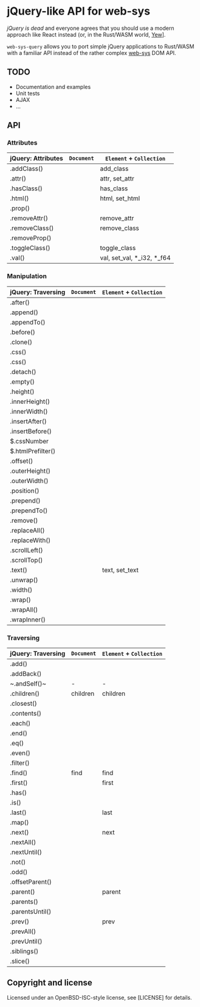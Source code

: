 # jQuery-like API for web-sys

_jQuery is dead_ and everyone agrees that you should use a modern
approach like React instead (or, in the Rust/WASM world,
[Yew](https://crates.io/yew)].

`web-sys-query` allows you to port simple jQuery applications to
Rust/WASM with a familiar API instead of the rather complex
[web-sys](https://crates.io/web-sys) DOM API.

## TODO

- Documentation and examples
- Unit tests
- AJAX
- ...

## API

### Attributes

| jQuery: Attributes   | `Document`      | `Element` +  `Collection`      |
| -------------------- | --------------- | ------------------------------ |
| .addClass()          |                 | add_class                      |
| .attr()              |                 | attr, set_attr                 |
| .hasClass()          |                 | has_class                      |
| .html()              |                 | html, set_html                 |
| .prop()              |                 |                                |
| .removeAttr()        |                 | remove_attr                    |
| .removeClass()       |                 | remove_class                   |
| .removeProp()        |                 |                                |
| .toggleClass()       |                 | toggle_class                   |
| .val()               |                 | val, set_val, *_i32, *_f64     |

### Manipulation

| jQuery: Traversing   | `Document`      | `Element` + `Collection`       |
| -------------------- | --------------- | ------------------------------ |
| .after()             |                 |                                |
| .append()            |                 |                                |
| .appendTo()          |                 |                                |
| .before()            |                 |                                |
| .clone()             |                 |                                |
| .css()               |                 |                                |
| .css()               |                 |                                |
| .detach()            |                 |                                |
| .empty()             |                 |                                |
| .height()            |                 |                                |
| .innerHeight()       |                 |                                |
| .innerWidth()        |                 |                                |
| .insertAfter()       |                 |                                |
| .insertBefore()      |                 |                                |
| $.cssNumber          |                 |                                |
| $.htmlPrefilter()    |                 |                                |
| .offset()            |                 |                                |
| .outerHeight()       |                 |                                |
| .outerWidth()        |                 |                                |
| .position()          |                 |                                |
| .prepend()           |                 |                                |
| .prependTo()         |                 |                                |
| .remove()            |                 |                                |
| .replaceAll()        |                 |                                |
| .replaceWith()       |                 |                                |
| .scrollLeft()        |                 |                                |
| .scrollTop()         |                 |                                |
| .text()              |                 | text, set_text                 |
| .unwrap()            |                 |                                |
| .width()             |                 |                                |
| .wrap()              |                 |                                |
| .wrapAll()           |                 |                                |
| .wrapInner()         |                 |                                |

### Traversing

| jQuery: Traversing   | `Document`      | `Element` + `Collection`       |
| -------------------- | --------------- | ------------------------------ |
| .add()               |                 |                                |
| .addBack()           |                 |                                |
| ~.andSelf()~         | -               | -                              |
| .children()          | children        | children                       |
| .closest()           |                 |                                |
| .contents()          |                 |                                |
| .each()              |                 |                                |
| .end()               |                 |                                |
| .eq()                |                 |                                |
| .even()              |                 |                                |
| .filter()            |                 |                                |
| .find()              | find            | find                           |
| .first()             |                 | first                          |
| .has()               |                 |                                |
| .is()                |                 |                                |
| .last()              |                 | last                           |
| .map()               |                 |                                |
| .next()              |                 | next                           |
| .nextAll()           |                 |                                |
| .nextUntil()         |                 |                                |
| .not()               |                 |                                |
| .odd()               |                 |                                |
| .offsetParent()      |                 |                                |
| .parent()            |                 | parent                         |
| .parents()           |                 |                                |
| .parentsUntil()      |                 |                                |
| .prev()              |                 | prev                           |
| .prevAll()           |                 |                                |
| .prevUntil()         |                 |                                |
| .siblings()          |                 |                                |
| .slice()             |                 |                                |

## Copyright and license

Licensed under an OpenBSD-ISC-style license, see [LICENSE] for details.
